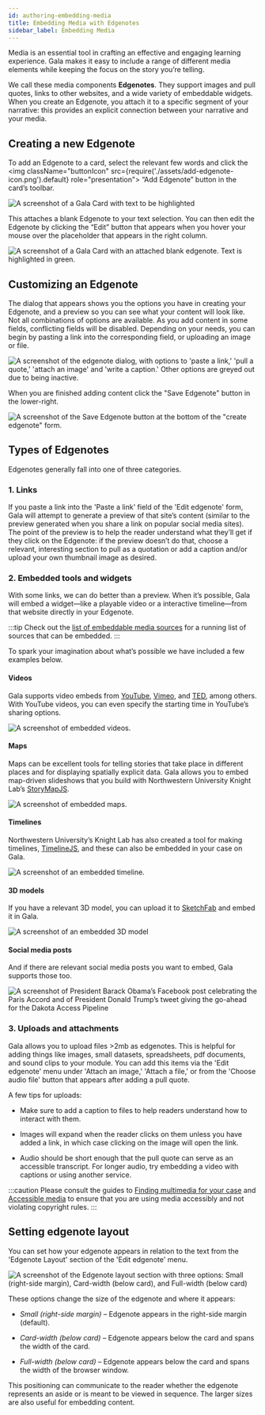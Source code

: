 ```yaml
---
id: authoring-embedding-media
title: Embedding Media with Edgenotes
sidebar_label: Embedding Media
---
```


Media is an essential tool in crafting an effective and engaging learning experience. Gala makes it easy to include a range of different media elements while keeping the focus on the story you’re telling.

We call these media components **Edgenotes**.
They support images and pull quotes, links to other websites, and a wide variety of embeddable widgets.
When you create an Edgenote, you attach it to a specific segment of your narrative: this provides an explicit connection between your narrative and your media.

## Creating a new Edgenote

To add an Edgenote to a card, select the relevant few words and click the <img className="buttonIcon" src={require('./assets/add-edgenote-icon.png').default} role="presentation"></img> “Add Edgenote” button in the card’s toolbar.

![A screenshot of a Gala Card with text to be highlighted](./assets/edgenote-highlight-a-few-words.png)

This attaches a blank Edgenote to your text selection.
You can then edit the Edgenote by clicking the “Edit” button that appears when you hover your mouse over the placeholder that appears in the right column.

![A screenshot of a Gala Card with an attached blank edgenote. Text is highlighted in green.](./assets/edgenote-highlighting.png)

## Customizing an Edgenote

The dialog that appears shows you the options you have in creating your Edgenote, and a preview so you can see what your content will look like.
Not all combinations of options are available. As you add content in some fields, conflicting fields will be disabled. Depending on your needs, you can begin by pasting a link into the corresponding field, or uploading an image or file.

![A screenshot of the edgenote dialog, with options to 'paste a link,' 'pull a quote,' 'attach an image' and 'write a caption.' Other options are greyed out due to being inactive.](./assets/edgenote-full-dialog.png)

When you are finished adding content click the "Save Edgenote" button in the lower-right.

![A screenshot of the Save Edgenote button at the bottom of the "create edgenote" form.](./assets/edgenote-save.png)

## Types of Edgenotes

Edgenotes generally fall into one of three categories.

### 1. Links

If you paste a link into the 'Paste a link' field of the 'Edit edgenote' form, Gala will attempt to generate a preview of that site’s content (similar to the preview generated when you share a link on popular social media sites). The point of the preview is to help the reader understand what they’ll get if they click on the Edgenote: if the preview doesn’t do that, choose a relevant, interesting section to pull as a quotation or add a caption and/or upload your own thumbnail image as desired.

### 2. Embedded tools and widgets

With some links, we can do better than a preview. When it’s possible, Gala will embed a widget—like a playable video or a interactive timeline—from that website directly in your Edgenote.

:::tip
Check out the [list of embeddable media sources](authoring-embeds) for a running list of sources that can be embedded.
:::

To spark your imagination about what’s possible we have included a few examples below.

#### Videos

Gala supports video embeds from [YouTube](https://youtube.com), [Vimeo](https://vimeo.com), and [TED](https://ted.com), among others. With YouTube videos, you can even specify the starting time in YouTube’s sharing options.

![A screenshot of embedded videos.](./assets/videos-screenshot.png)

#### Maps

Maps can be excellent tools for telling stories that take place in different places and for displaying spatially explicit data.
Gala allows you to embed map-driven slideshows that you build with Northwestern University Knight Lab’s [StoryMapJS](https://storymap.knightlab.com). 

![A screenshot of embedded maps.](./assets/maps-screenshot.png)

#### Timelines

Northwestern University’s Knight Lab has also created a tool for making timelines, [TimelineJS](http://timeline.knightlab.com), and these can also be embedded in your case on Gala.

![A screenshot of an embedded timeline.](./assets/timeline-screenshot.png)

#### 3D models

If you have a relevant 3D model, you can upload it to [SketchFab](https://sketchfab.com) and embed it in Gala.

![A screenshot of an embedded 3D model](./assets/model-screenshot.png)

#### Social media posts

And if there are relevant social media posts you want to embed, Gala supports those too.

![A screenshot of President Barack Obama’s Facebook post celebrating the Paris Accord and of President Donald Trump’s tweet giving the go-ahead for the Dakota Access Pipeline](./assets/social-screenshot.png)

### 3. Uploads and attachments

Gala allows you to upload files >2mb as edgenotes. This is helpful for adding things like images, small datasets, spreadsheets, pdf documents, and sound clips to your module.  You can add this items via the 'Edit edgenote' menu under 'Attach an image,' 'Attach a file,' or from the 'Choose audio file' button that appears after adding a pull quote. 

A few tips for uploads:

- Make sure to add a caption to files to help readers understand how to interact with them.

- Images will expand when the reader clicks on them unless you have added a link, in which case clicking on the image will open the link.

- Audio should be short enough that the pull quote can serve as an accessible transcript. For longer audio, try embedding a video with captions or using another service.

:::caution
Please consult the guides to [Finding multimedia for your case](./authoring-finding-media) and [Accessible media](./authoring-accessibility) to ensure that you are using media accessibly and not violating copyright rules.
:::

## Setting edgenote layout

You can set how your edgenote appears in relation to the text from the 'Edgenote Layout' section of the 'Edit edgenote' menu.

![A screenshot of the Edgenote layout section with three options: Small (right-side margin), Card-width (below card), and Full-width (below card)](./assets/edgenote-position.png)

These options change the size of the edgenote and where it appears:

- *Small (right-side margin)* – Edgenote appears in the right-side margin (default).
  
- *Card-width (below card)* – Edgenote appears below the card and spans the width of the card.
  
- *Full-width (below card)* – Edgenote appears below the card and spans the width of the browser window.

This positioning can communicate to the reader whether the edgenote represents an aside or is meant to be viewed in sequence. The larger sizes are also useful for embedding content.
